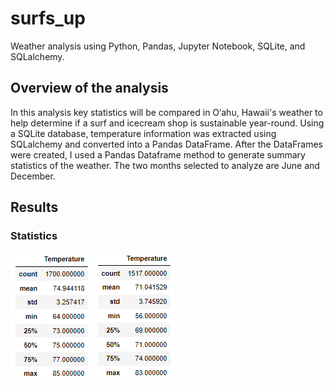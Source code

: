 # surfs_up
Weather analysis using Python, Pandas, Jupyter Notebook, SQLite, and SQLalchemy.

## Overview of the analysis
In this analysis key statistics will be compared in O‘ahu, Hawaii's weather to help determine if a surf and icecream shop is sustainable year-round. Using a SQLite database, temperature information was extracted using SQLalchemy and converted into a Pandas DataFrame. After the DataFrames were created, I used a Pandas Dataframe method to generate summary statistics of the weather. The two months selected to analyze are June and December.

## Results

### Statistics
![June Statistics](/Resources/June_statistics.PNG) ![December Statistics](/Resources/December_statistics.PNG)